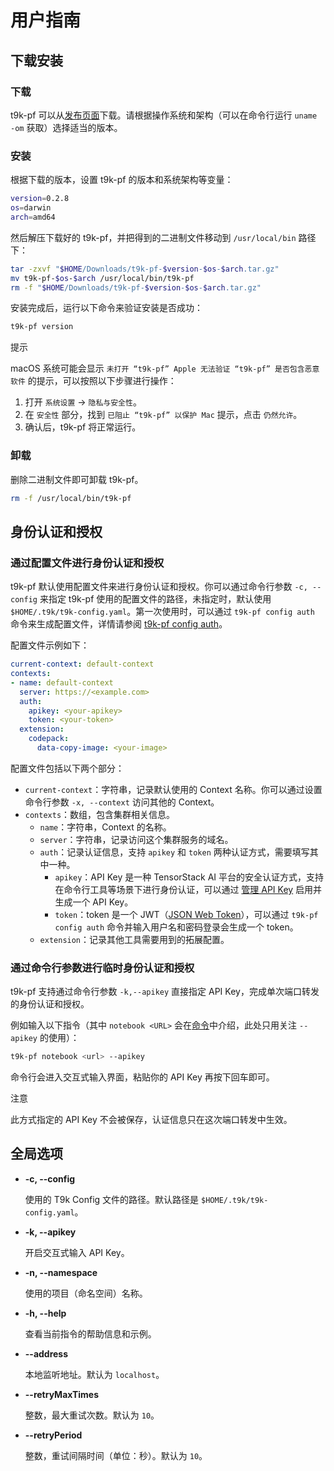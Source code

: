 # 用户指南

## 下载安装

### 下载

t9k-pf 可以从[发布页面](https://github.com/t9k/ucman/releases)下载。请根据操作系统和架构（可以在命令行运行 `uname -om` 获取）选择适当的版本。

### 安装

根据下载的版本，设置 t9k-pf 的版本和系统架构等变量：

``` bash
version=0.2.8
os=darwin
arch=amd64
```

然后解压下载好的 t9k-pf，并把得到的二进制文件移动到 `/usr/local/bin` 路径下：

``` bash
tar -zxvf "$HOME/Downloads/t9k-pf-$version-$os-$arch.tar.gz"
mv t9k-pf-$os-$arch /usr/local/bin/t9k-pf
rm -f "$HOME/Downloads/t9k-pf-$version-$os-$arch.tar.gz"
```

安装完成后，运行以下命令来验证安装是否成功：

``` bash
t9k-pf version
```

<aside class="note tip">
<div class="title">提示</div>

macOS 系统可能会显示 `未打开 “t9k-pf” Apple 无法验证 “t9k-pf” 是否包含恶意软件` 的提示，可以按照以下步骤进行操作：
1. 打开 `系统设置` -> `隐私与安全性`。
2. 在 `安全性` 部分，找到 `已阻止 “t9k-pf” 以保护 Mac` 提示，点击 `仍然允许`。
3. 确认后，t9k-pf 将正常运行。

</aside>

### 卸载

删除二进制文件即可卸载 t9k-pf。

``` bash
rm -f /usr/local/bin/t9k-pf
```

## 身份认证和授权

### 通过配置文件进行身份认证和授权

t9k-pf 默认使用配置文件来进行身份认证和授权。你可以通过命令行参数 `-c, --config` 来指定 t9k-pf 使用的配置文件的路径，未指定时，默认使用 `$HOME/.t9k/t9k-config.yaml`。第一次使用时，可以通过 `t9k-pf config auth` 命令来生成配置文件，详情请参阅 [t9k-pf config auth](./commands.md#auth)。

配置文件示例如下：

``` yaml
current-context: default-context
contexts:
- name: default-context
  server: https://<example.com>
  auth:
    apikey: <your-apikey>
    token: <your-token>
  extension:
    codepack:
      data-copy-image: <your-image>
```

配置文件包括以下两个部分：

* `current-context`：字符串，记录默认使用的 Context 名称。你可以通过设置命令行参数 `-x, --context` 访问其他的 Context。
* `contexts`：数组，包含集群相关信息。
    * `name`：字符串，Context 的名称。
    * `server`：字符串，记录访问这个集群服务的域名。
    * `auth`：记录认证信息，支持 `apikey` 和 `token` 两种认证方式，需要填写其中一种。
      * `apikey`：API Key 是一种 TensorStack AI 平台的安全认证方式，支持在命令行工具等场景下进行身份认证，可以通过 [管理 API Key](../../guide/account/security-setting.md#管理-api-key) 启用并生成一个 API Key。
      * `token`：token 是一个 JWT（<a target="_blank" rel="noopener noreferrer" href="https://datatracker.ietf.org/doc/html/rfc7519">JSON Web Token</a>），可以通过 `t9k-pf config auth` 命令并输入用户名和密码登录会生成一个 token。
    * `extension`：记录其他工具需要用到的拓展配置。

### 通过命令行参数进行临时身份认证和授权

t9k-pf 支持通过命令行参数 `-k,--apikey` 直接指定 API Key，完成单次端口转发的身份认证和授权。

例如输入以下指令（其中 `notebook <URL>` 会在[命令](./commands.md)中介绍，此处只用关注 `--apikey` 的使用）：

``` bash
t9k-pf notebook <url> --apikey
```

命令行会进入交互式输入界面，粘贴你的 API Key 再按下回车即可。

<aside class="note">
<div class="title">注意</div>

此方式指定的 API Key 不会被保存，认证信息只在这次端口转发中生效。

</aside>

## 全局选项

* **-c, --config**

    使用的 T9k Config 文件的路径。默认路径是 `$HOME/.t9k/t9k-config.yaml`。

* **-k, --apikey**

    开启交互式输入 API Key。

* **-n, --namespace** 

    使用的项目（命名空间）名称。

* **-h, --help** 

    查看当前指令的帮助信息和示例。

* **--address** 

    本地监听地址。默认为 `localhost`。

* **--retryMaxTimes** 

    整数，最大重试次数。默认为 `10`。

* **--retryPeriod** 

    整数，重试间隔时间（单位：秒）。默认为 `10`。
